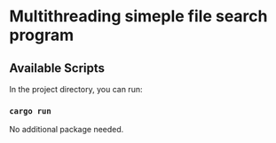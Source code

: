 # Multithreading simeple file search program

## Available Scripts

In the project directory, you can run:

### `cargo run`

No additional package needed.

